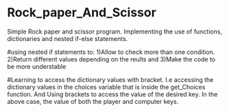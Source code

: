 # Rock_paper_And_Scissor
Simple Rock paper and scissor program. 
Implementing the use of functions, dictionaries and nested if-else statements. 

#using nested if statements to:
1)Allow to check more than one condition.
2)Return different values depending on the reults and
3)Make the code to be more understable

#Learning to access the dictionary values with bracket. I.e accessing the dictionary values in the choices variable that is inside the get_Choices function.
And Using brackets to access the value of the desired key. In the above case, the value of both the player and computer keys.
